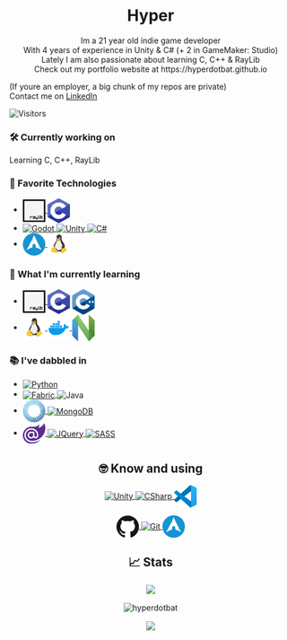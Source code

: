 <h1 align="center">Hyper</h1>
<p align="center">Im a 21 year old indie game developer
<br>
With 4 years of experience in Unity & C# (+ 2 in GameMaker: Studio)<br>
Lately I am also passionate about learning C, C++ & RayLib<br>
Check out my portfolio website at https://hyperdotbat.github.io<br>

(If youre an employer, a big chunk of my repos are private)<br>
Contact me on [LinkedIn](https://linkedin.com/in/hyperdotbat)
</p>

![Visitors](https://komarev.com/ghpvc/?username=hyperdotbat) <!--[![Coffee](https://badgen.net/badge/Buy%20Me/A%20Coffee/purple?icon=kofi)](https://www.buymeacoffee.com/hyperdotbat)-->

### 🛠️ Currently working on
Learning C, C++, RayLib
<!--<b>A big private project<b><br>🤫-->
<!--And Minecraft mods<br>-->
<!--[![Readme Card](https://github-readme-stats-hgd-git-main-hypergamesdev.vercel.app/api/pin/?username=hyperdotbat&repo=project-spraycan&theme=cobalt)](https://github.com/hyperdotbat/project-spraycan)-->
<!--[![Readme Card](https://github-readme-stats-hgd-git-main-hypergamesdev.vercel.app/api/pin/?username=HaipaStudios&repo=project-cardrogue&theme=cobalt)](https://github.com/HaipaStudios/project-cardrogue)-->
<!--[![Readme Card](https://github-readme-stats-hgd-git-main-hypergamesdev.vercel.app/api/pin/?username=hyperdotbat&repo=logicbounce&theme=cobalt)](https://github.com/hyperdotbat/LogicBounce)-->
<!--[![Readme Card](https://github-readme-stats-hgd-git-main-hypergamesdev.vercel.app/api/pin/?username=hyperdotbat&repo=ritsukiri&theme=cobalt)](https://github.com/hyperdotbat/Ritsukiri)-->
<!--[![Readme Card](https://github-readme-stats-hgd-git-main-hypergamesdev.vercel.app/api/pin/?username=hyperdotbat&repo=sss222&theme=cobalt)](https://github.com/hyperdotbat/sss222)-->
<!--[![Readme Card](https://github-readme-stats-hgd-git-main-hypergamesdev.vercel.app/api/pin/?username=HaipaStudios&repo=rusty-ropes&theme=cobalt)](https://github.com/HaipaStudios/rusty-ropes)-->
<!--[![Readme Card](https://github-readme-stats-hgd-git-main-hypergamesdev.vercel.app/api/pin/?username=hyperdotbat&repo=glitchout&theme=cobalt)](https://github.com/hyperdotbat/glitchout)-->
<!--[![Readme Card](https://github-readme-stats-hgd-git-main-hypergamesdev.vercel.app/api/pin/?username=HaipaStudios&repo=iTower&theme=cobalt)](https://github.com/HaipaStudios/iTower)-->


### 🌟 Favorite Technologies
  * <a title="RayLib" href="https://www.raylib.com/">
      <img width="40" align="center" src="assets/img/raylib.png" alt="RayLib"/>
    </a>
    <a title="C">
      <img width="40" align="center" src="assets/img/c.png" alt="C"/>
    </a>
  * <a title="Godot" href="http://godotengine.org/">
      <img width="40" align="center" src="https://godotengine.org/assets/press/icon_color.png" alt="Godot" />
    </a>
    <a title="Unity" href="http://unity.com/">
      <img width="40" align="center" src="assets/img/unity.png" alt="Unity" />
    </a>
    <a title="C#" href="https://docs.microsoft.com/pl-pl/dotnet/csharp/">
      <img width="40" align="center" src="assets/img/csharp.png" alt="C#"/>
    </a>
  * <a title="Arch Linux" href="https://wiki.archlinux.org">
      <img width="40" align="center" src="assets/img/arch.png" alt="Arch" />
    </a>
    <a title="Linux" href="https://www.kernel.org/">
      <img width="40" align="center" src="assets/img/linux.png" alt="Linux" />
    </a>

### 📖 What I'm currently learning
  * <a title="RayLib" href="https://www.raylib.com/">
      <img width="40" align="center" src="assets/img/raylib.png" alt="RayLib"/>
    </a>
    <a title="C">
      <img width="40" align="center" src="assets/img/c.png" alt="C"/>
    </a>
    <a title="C++">
      <img width="40" align="center" src="assets/img/cpp.png" alt="C++"/>
    </a>
  * <a title="Linux" href="https://www.kernel.org/">
      <img width="40" align="center" src="assets/img/linux.png" alt="Linux" />
    </a>
    <a title="Docker" href="https://www.docker.com/">
      <img width="40" align="center" src="assets/img/docker.png" alt="Docker" />
    </a>
    <a title="NVim" href="https://neovim.io/">
      <img width="40" align="center" src="assets/img/neovim.png" alt="NVim" />
    </a>

### 📚 I've dabbled in
  * <a title="Python" href="https://www.python.org/">
      <img width="40" align="center" src="assets/img/python.png" alt="Python"/>
    </a>
  * <a title="Fabric" href="https://fabricmc.net/">
      <img width="40" align="center" src="https://avatars.githubusercontent.com/u/21025855?s=280&v=4" alt="Fabric"/>
    </a>
    <a title="Java">
      <img width="40" align="center" src="assets/img/java.png" alt="Java"/>
    </a>
  * <a title="Photon" href="https://www.photonengine.com/">
      <img width="40" align="center" src="assets/img/photon.png" alt="Photon" />
    </a>
    <a title="MongoDB" href="https://www.mongodb.com/">
      <img width="40" align="center" src="assets/img/mongodb.png" alt="MongoDB" />
    </a>
  * <a title="Blazor" href="https://learn.microsoft.com/pl-pl/aspnet/core/blazor">
      <img width="40" align="center" src="assets/img/blazor.png" alt="Blazor" />
    </a>
    <a title="JS & JQuery" href="https://www.jquery.com/">
      <img width="40" align="center" src="assets/img/jquery.png" alt="JQuery" />
    </a>
    <a title="CSS & SASS" href="https://sass-lang.com/">
      <img width="40" align="center" src="assets/img/sass.png" alt="SASS" />
    </a>


<h2 align="center">🤓 Know and using</h2>
<p align="center">
  <a title="Unity" href="http://unity.com/">
    <img width="40" align="center" src="assets/img/unity.png" alt="Unity" />
  </a>
  <a title="CSharp" href="https://docs.microsoft.com/pl-pl/dotnet/csharp/">
    <img width="40" align="center" src="assets/img/csharp.png" alt="CSharp"/>
  </a>
  <a title="VSCode" href="https://code.visualstudio.com/">
    <img width="40" align="center" src="https://raw.githubusercontent.com/github/explore/master/topics/visual-studio-code/visual-studio-code.png" alt="VSode" />
  </a>
</p>
  
<p align="center">
  <a title="GitHub" href="https://github.com">
    <img width="40" align="center" src="https://raw.githubusercontent.com/github/explore/master/topics/github/github.png" alt="GitHub" />
  </a>
  <a title="Git" href="https://git-scm.com/">
    <img width="40" align="center" src="https://www.vectorlogo.zone/logos/git-scm/git-scm-icon.svg" alt="Git" />
  </a>
  <a title="Arch" href="https://wiki.archlinux.org">
    <img width="40" align="center" src="assets/img/arch.png" alt="Arch" />
  </a>
</p>

<h2 align="center">📈 Stats</h2>
<p align="center">
  <img align="center" src="https://github-readme-stats-hgd-git-main-hypergamesdev.vercel.app/api?username=hyperdotbat&count_private=true&show_icons=true&theme=cobalt" />
</p>
<p align="center"><img align="center" src="https://github-readme-streak-stats.herokuapp.com/?user=hyperdotbat&theme=cobalt" alt="hyperdotbat" /></p>
<!--<p align="center">
  <img align="center" src="https://github-readme-stats.vercel.app/api/wakatime?username=hyperdotbat&theme=cobalt" />
</p>-->
<p align="center">
  <img align="center" src="https://github-readme-stats-hgd-git-main-hypergamesdev.vercel.app/api/top-langs/?username=hyperdotbat&count_private=true&layout=compact&theme=cobalt&exclude_repo=github-readme-stats,HyperGamesDev_assets,hypergamesdev.github.io,hypercraft,mc-planetoids&hide=hlsl,shaderlab,glsl,nsis,html,objective-c%2B%2B" />
</p>
